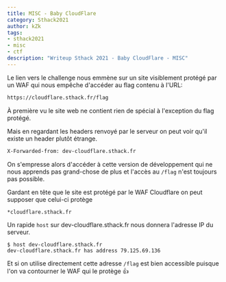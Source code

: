 ```yaml
---
title: MISC - Baby CloudFlare
category: Sthack2021
author: kZk
tags:
- sthack2021
- misc
- ctf
description: "Writeup Sthack 2021 - Baby CloudFlare - MISC"
---
```

Le lien vers le challenge nous emmène sur un site visiblement protégé
par un WAF qui nous empêche d'accéder au flag contenu à l'URL:

```html
https://cloudflare.sthack.fr/flag
```

À première vu le site web ne contient rien de spécial à l'exception du flag protégé.

Mais en regardant les headers renvoyé par le serveur on peut voir qu'il existe un header plutôt étrange.

```html
X-Forwarded-from: dev-cloudflare.sthack.fr
```

On s'empresse alors d'accéder à cette version de développement qui ne nous apprends pas grand-chose de plus et l'accès au `/flag` n'est toujours pas possible.

Gardant en tête que le site est protégé par le WAF Cloudflare on peut supposer que celui-ci protège 

```html
*cloudflare.sthack.fr
`````

Un rapide `host` sur dev-cloudflare.sthack.fr nous donnera l'adresse IP du serveur.

```shell
$ host dev-cloudflare.sthack.fr
dev-cloudflare.sthack.fr has address 79.125.69.136
```

Et si on utilise directement cette adresse `/flag` est bien accessible puisque l'on va contourner le WAF qui le protège :+1: 
